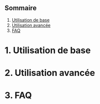 ## Sommaire

1. [Utilisation de base](#utilisation-de-base)
2. [Utilisation avancée](#utilisation-avancee)
3. [FAQ](#faq)

# 1. Utilisation de base
<span id="utilisation-de-base"></span>

# 2. Utilisation avancée
<span id="utilisation-avancee"></span>

# 3. FAQ
<span id="faq"></span>